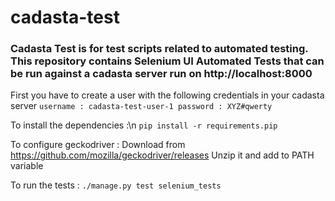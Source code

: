 # cadasta-test
### Cadasta Test is for test scripts related to automated testing. This repository contains Selenium UI Automated Tests that can be run against a cadasta server run on http://localhost:8000

First you have to create a user with the following credentials in your cadasta server
`username : cadasta-test-user-1
 password : XYZ#qwerty`

To install the dependencies :\n
	`pip install -r requirements.pip`

To configure geckodriver :
	Download from https://github.com/mozilla/geckodriver/releases
	Unzip it and add to PATH variable

To run the tests :
       `./manage.py test selenium_tests`
